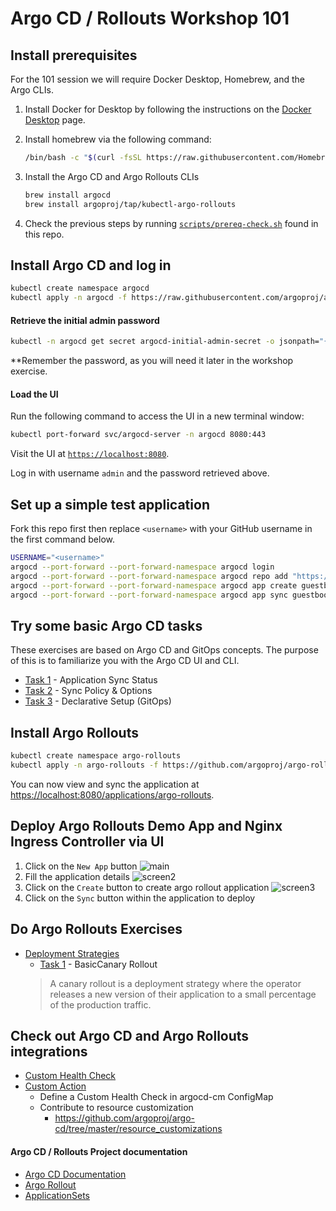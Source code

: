 # Argo CD / Rollouts Workshop 101

## Install prerequisites

 For the 101 session we will require Docker Desktop, Homebrew, and the Argo CLIs.

 1. Install Docker for Desktop by following the instructions on the [Docker Desktop](https://docs.docker.com/get-started/#download-and-install-docker) page.

 1. Install homebrew via the following command:

     ```sh
     /bin/bash -c "$(curl -fsSL https://raw.githubusercontent.com/Homebrew/install/HEAD/install.sh)"
     ```
    
 1. Install the Argo CD and Argo Rollouts CLIs

     ```sh
     brew install argocd
     brew install argoproj/tap/kubectl-argo-rollouts
     ```

 1. Check the previous steps by running [`scripts/prereq-check.sh`](../scripts/prereq-check.sh) found in this repo.
    
## Install Argo CD and log in

```sh
kubectl create namespace argocd
kubectl apply -n argocd -f https://raw.githubusercontent.com/argoproj/argo-cd/stable/manifests/install.yaml
```

#### Retrieve the initial admin password

```sh
kubectl -n argocd get secret argocd-initial-admin-secret -o jsonpath="{.data.password}" | base64 -d
```

**Remember the password, as you will need it later in the workshop exercise.

#### Load the UI

Run the following command to access the UI in a new terminal window:

```sh
kubectl port-forward svc/argocd-server -n argocd 8080:443
```

Visit the UI at [`https://localhost:8080`](https://localhost:8080).

Log in with username `admin` and the password retrieved above.

## Set up a simple test application

Fork this repo first then replace `<username>` with your GitHub username in the first command below.

```sh
USERNAME="<username>"
argocd --port-forward --port-forward-namespace argocd login
argocd --port-forward --port-forward-namespace argocd repo add "https://github.com/$USERNAME/ArgoCDRollouts"
argocd --port-forward --port-forward-namespace argocd app create guestbook --repo "https://github.com/$USERNAME/ArgoCDRollouts" --path manifests/ArgoCD101-GuestbookApplicationManifests --dest-namespace default --dest-server https://kubernetes.default.svc
argocd --port-forward --port-forward-namespace argocd app sync guestbook
```

## Try some basic Argo CD tasks

These exercises are based on Argo CD and GitOps concepts. The purpose of this is to familiarize you with the Argo CD UI and CLI.
   
- [Task 1](Task-101-ArgoCD/task1.md) - Application Sync Status
- [Task 2](Task-101-ArgoCD/task2.md) - Sync Policy & Options
- [Task 3](Task-101-ArgoCD/task3.md) - Declarative Setup (GitOps)

## Install Argo Rollouts

```sh
kubectl create namespace argo-rollouts
kubectl apply -n argo-rollouts -f https://github.com/argoproj/argo-rollouts/releases/latest/download/install.yaml
```

You can now view and sync the application at [https://localhost:8080/applications/argo-rollouts](https://localhost:8080/applications/argo-rollouts).

## Deploy Argo Rollouts Demo App and Nginx Ingress Controller via UI

 1. Click on the `New App` button 
    ![main](../assets/mainscreen.jpg)
 1. Fill the application details 
    ![screen2](../assets/createapp-1.jpg)
 1. Click on the `Create` button  to create argo rollout application
    ![screen3](../assets/createapp-2.jpg)
 1. Click on the `Sync` button within the application to deploy
    
## Do Argo Rollouts Exercises

 - [Deployment Strategies](https://argoproj.github.io/argo-rollouts/concepts/#deployment-strategies)
     - [Task 1](Task-101-Rollouts/task1.md) - BasicCanary Rollout
     > A canary rollout is a deployment strategy where the operator releases a new version of their application to a small percentage of the production traffic.

## Check out Argo CD and Argo Rollouts integrations

 - [Custom Health Check](https://argo-cd.readthedocs.io/en/stable/operator-manual/health/#custom-health-checks)
 - [Custom Action](https://argo-cd.readthedocs.io/en/stable/operator-manual/resource_actions/#custom-resource-actions)
     - Define a Custom Health Check in argocd-cm ConfigMap
     - Contribute to resource customization
         - https://github.com/argoproj/argo-cd/tree/master/resource_customizations

#### Argo CD / Rollouts Project documentation

- [Argo CD Documentation](https://argo-cd.readthedocs.io/)
- [Argo Rollout](https://argoproj.github.io)
- [ApplicationSets](https://argo-cd.readthedocs.io )